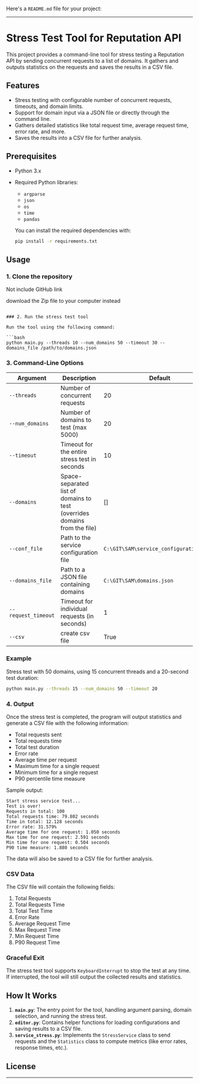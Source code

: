 Here's a `README.md` file for your project:

---

# Stress Test Tool for Reputation API

This project provides a command-line tool for stress testing a Reputation API by sending concurrent requests to a list of domains. It gathers and outputs statistics on the requests and saves the results in a CSV file.

## Features

- Stress testing with configurable number of concurrent requests, timeouts, and domain limits.
- Support for domain input via a JSON file or directly through the command line.
- Gathers detailed statistics like total request time, average request time, error rate, and more.
- Saves the results into a CSV file for further analysis.

## Prerequisites

- Python 3.x
- Required Python libraries:
  - `argparse`
  - `json`
  - `os`
  - `time`
  - `pandas`

  You can install the required dependencies with:

  ```bash
  pip install -r requirements.txt
  ```

## Usage

### 1. Clone the repository

Not include GitHub link

download the Zip file to your computer instead
```

### 2. Run the stress test tool

Run the tool using the following command:

```bash
python main.py --threads 10 --num_domains 50 --timeout 30 --domains_file /path/to/domains.json
```

### 3. Command-Line Options

| Argument            | Description                                                              | Default                                 |
|---------------------|--------------------------------------------------------------------------|-----------------------------------------|
| `--threads`         | Number of concurrent requests                                            | 20                                      |
| `--num_domains`     | Number of domains to test (max 5000)                                     | 20                                      |
| `--timeout`         | Timeout for the entire stress test in seconds                            | 10                                      |
| `--domains`         | Space-separated list of domains to test (overrides domains from the file) | []                                      |
| `--conf_file`       | Path to the service configuration file                                   | `C:\GIT\SAM\service_configuration.json` |
| `--domains_file`    | Path to a JSON file containing domains                                   | `C:\GIT\SAM\domains.json`               |
| `--request_timeout` | Timeout for individual requests (in seconds)                             | 1                                       |
| `--csv`             | create csv file                                                          | True                                       |

### Example

Stress test with 50 domains, using 15 concurrent threads and a 20-second test duration:

```bash
python main.py --threads 15 --num_domains 50 --timeout 20
```

### 4. Output

Once the stress test is completed, the program will output statistics and generate a CSV file with the following information:

- Total requests sent
- Total requests time
- Total test duration
- Error rate
- Average time per request
- Maximum time for a single request
- Minimum time for a single request
- P90 percentile time measure

Sample output:

```
Start stress service test...
Test is over!
Requests in total: 100
Total requests time: 79.802 seconds
Time in total: 12.128 seconds
Error rate: 31.579%
Average time for one request: 1.050 seconds
Max time for one request: 2.591 seconds
Min time for one request: 0.504 seconds
P90 time measure: 1.880 seconds
```

The data will also be saved to a CSV file for further analysis.

### CSV Data

The CSV file will contain the following fields:

1. Total Requests
2. Total Requests Time
3. Total Test Time
4. Error Rate
5. Average Request Time
6. Max Request Time
7. Min Request Time
8. P90 Request Time

### Graceful Exit

The stress test tool supports `KeyboardInterrupt` to stop the test at any time. If interrupted, the tool will still output the collected results and statistics.

## How It Works

1. **`main.py`**: The entry point for the tool, handling argument parsing, domain selection, and running the stress test.
2. **`editor.py`**: Contains helper functions for loading configurations and saving results to a CSV file.
3. **`service_stress.py`**: Implements the `StressService` class to send requests and the `Statistics` class to compute metrics (like error rates, response times, etc.).

## License

---
